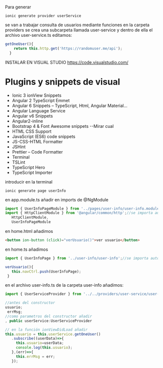 Para generar  
 ```
 ionic generate provider userService
```
se van a trabajar consulta de usuarios mediante funciones
en la carpeta providers se crea una subcarpeta llamada user-service y dentro de ella el archivo user-service.ts editamos:
```ts
getOneUser(){
    return this.http.get('https://randomuser.me/api');
  }
```
INSTALAR EN VISUAL STUDIO
https://code.visualstudio.com/

# Plugins y snippets de visual

- Ionic 3 ionView Snippets
- Angular	2	TypeScript	Emmet
- Angular	6	Snippets	– TypeScript,	Html,	Angular	Material…
- Angular	Language	Service
- Angular	v6	Snippets
- Angular2-inline
- Bootstrap	4	&	Font	Awesome	snippets --Mirar cual
- HTML	CSS	Support
- JavaScript	(ES6)	code	snippets
- JS-CSS-HTML	Formatter
- JSHint
- Prettier	– Code	Formatter
- Terminal
- TSLint
- TypeScript	Hero
- TypeScript	Importer

introducir en la terminal
 ```
ionic generate page userInfo
 ```
 en app.module.ts añadir en imports de  @NgModule 
 ```ts
 import { UserInfoPageModule } from '../pages/user-info/user-info.module'; //se importa automaticamente
 import { HttpClientModule } from '@angular/common/http';//se importa automaticamente
    HttpClientModule,
    UserInfoPageModule
 ```
 en home.html añadimos
  ```html
<button ion-button (click)="verUsuario()">ver usuario</button>
  ```
 en home.ts añadimos
 ```ts
 import { UserInfoPage } from '../user-info/user-info';//se importa automaticamente
 
 verUsuario(){
    this.navCtrl.push(UserInfoPage);
  }
  ```
en el archivo user-info.ts de la carpeta user-info añadimos:
 ```ts
 import { UserServiceProvider } from '../../providers/user-service/user-service';//se importa automaticamente
 
 //antes del constructor
 usuario;
  errMsg;
 //como parametros del constructor añadir
 , public userService:UserServiceProvider
 
 // en la función ionViewDidLoad añadir
 this.usuario = this.userService.getOneUser()
    .subscribe((userData)=>{
      this.usuario=userData;
      console.log(this.usuario);
    },(err)=>{
      this.errMsg = err;
    });
 
 ```
